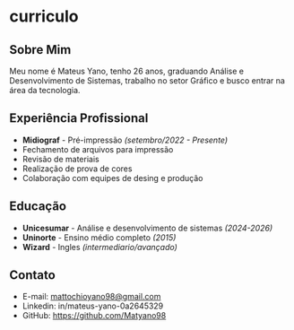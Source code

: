# curriculo


## Sobre Mim
Meu nome é Mateus Yano, tenho 26 anos, graduando Análise e Desenvolvimento de Sistemas, trabalho no setor Gráfico e busco entrar na área da tecnologia.

## Experiência Profissional
- **Midiograf** - Pré-impressão *(setembro/2022 - Presente)*
- Fechamento de arquivos para impressão
- Revisão de materiais 
- Realização de prova de cores
- Colaboração com equipes de desing e produção 

## Educação 
- **Unicesumar** - Análise e desenvolvimento de sistemas *(2024-2026)*
- **Uninorte** - Ensino médio completo *(2015)*
- **Wizard** - Ingles *(intermediario/avançado)*

## Contato
- E-mail: mattochioyano98@gmail.com
- Linkedin: in/mateus-yano-0a2645329
- GitHub: https://github.com/Matyano98
